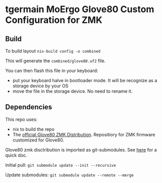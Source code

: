 # tgermain MoErgo Glove80 Custom Configuration for ZMK

## Build

To build layout `nix-build config -o combined`

This will generate the  `combined/glove80.uf2` file.

You can then flash this file in your keyboard:
- put your keyboard halve in bootloader mode. It will be recognize as a storage device by your OS
- move the file in the storage device. No need to rename it.


## Dependencies
This repo uses:
- nix to build the repo
- The [official Glove80 ZMK Distribution](https://github.com/moergo-sc/zmk). Repositiory for ZMK firmware customized for Glove80.


Glove80 zmk disctribution is imported as git-submodules. See [here](https://devconnected.com/how-to-add-and-update-git-submodules/) for a quick doc.

Initial pull: `git submodule update --init --recursive`

Update submodules: `git submodule update --remote --merge`
